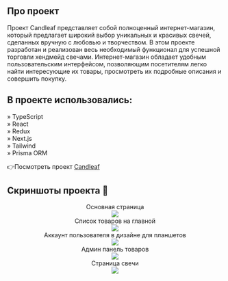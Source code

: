 ## Про проект 
Проект Candleaf представляет собой полноценный интернет-магазин, который предлагает широкий выбор уникальных и красивых свечей, сделанных вручную с любовью и творчеством. 
В этом проекте разработан и реализован весь необходимый функционал для успешной торговли хендмейд свечами.
Интернет-магазин обладает удобным пользовательским интерфейсом, позволяющим посетителям легко найти интересующие их товары, просмотреть их подробные описания и совершить покупку.

## В проекте использовались: 

» TypeScript <br>
» React <br>
» Redux <br> 
» Next.js <br> 
» Tailwind <br> 
» Prisma ORM <br> 


👉Посмотреть проект <a href='https://candleaf-nextjs.vercel.app/'>Candleaf</a>



## Скриншоты проекта 📸

<div align='center'>
Основная страница
<br> 
<img src="https://i.ibb.co/2q4GjgW/sc-1.png">
<br> 
Список товаров на главной
<br> 
<img src="https://i.ibb.co/g312qbw/sc-2.png">
<br> 
Аккаунт пользователя в дизайне для планшетов
<br> 
<img src="https://i.ibb.co/267mcVj/sc-3.png">
<br> 
Админ панель товаров  
<br> 
<img src="https://i.ibb.co/kJYWVMd/sc-4.png">
<br> 
Страница свечи
<br> 
<img src="https://i.ibb.co/tXVd1bC/sc-5.png">
<br> 
</div>

